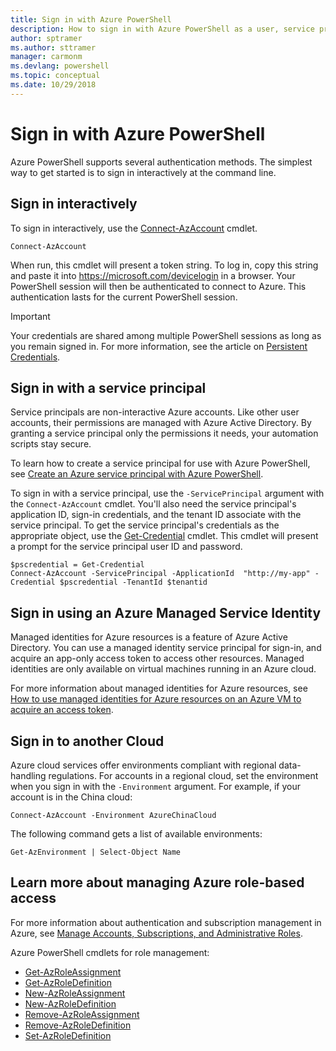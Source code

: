```yaml
---
title: Sign in with Azure PowerShell
description: How to sign in with Azure PowerShell as a user, service principal, or with managed identities for Azure resources.
author: sptramer
ms.author: sttramer
manager: carmonm
ms.devlang: powershell
ms.topic: conceptual
ms.date: 10/29/2018
---
```

# Sign in with Azure PowerShell

Azure PowerShell supports several authentication methods. The simplest way to get started is to sign in
interactively at the command line.

## Sign in interactively

To sign in interactively, use the [Connect-AzAccount](/powershell/module/az.profile/connect-azaccount) cmdlet.

```azurepowershell-interactive
Connect-AzAccount
```

When run, this cmdlet will present a token string. To log in, copy this string and paste it into https://microsoft.com/devicelogin in a browser. Your PowerShell session will
then be authenticated to connect to Azure. This authentication lasts for the current PowerShell session.

> [!IMPORTANT]
>
> Your credentials are shared among multiple PowerShell sessions as long as you remain signed in.
> For more information, see the article on [Persistent Credentials](context-persistence.md).

## Sign in with a service principal

Service principals are non-interactive Azure accounts. Like other user accounts, their permissions are managed with Azure Active Directory. By granting a service principal only the permissions it needs, your automation scripts stay secure.

To learn how to create a service principal for use with Azure PowerShell, see [Create an Azure service principal with Azure PowerShell](create-azure-service-principal-azureps.md).

To sign in with a service principal, use the `-ServicePrincipal` argument with the `Connect-AzAccount` cmdlet. You'll also need the service principal's application ID,
sign-in credentials, and the tenant ID associate with the service principal. To get the service principal's credentials as the appropriate object, use the [Get-Credential](/powershell/module/microsoft.powershell.security/get-credential) cmdlet. This cmdlet will present a prompt for the service principal user ID and password.

```azurepowershell-interactive
$pscredential = Get-Credential
Connect-AzAccount -ServicePrincipal -ApplicationId  "http://my-app" -Credential $pscredential -TenantId $tenantid
```

## Sign in using an Azure Managed Service Identity

Managed identities for Azure resources is a feature of Azure Active Directory. You can use a managed identity
service principal for sign-in, and acquire an app-only access token to access other resources. Managed identities are only available on
virtual machines running in an Azure cloud.

For more information about managed identities for Azure resources, see
[How to use managed identities for Azure resources on an Azure VM to acquire an access token](/azure/active-directory/managed-identities-azure-resources/how-to-use-vm-token).

## Sign in to another Cloud

Azure cloud services offer environments compliant with regional data-handling regulations.
For accounts in a regional cloud, set the environment when you sign in with the `-Environment` argument.
For example, if your account is in the China cloud:

```azurepowershell-interactive
Connect-AzAccount -Environment AzureChinaCloud
```

The following command gets a list of available environments:

```azurepowershell-interactive
Get-AzEnvironment | Select-Object Name
```

## Learn more about managing Azure role-based access

For more information about authentication and subscription management in Azure, see
[Manage Accounts, Subscriptions, and Administrative Roles](/azure/active-directory/role-based-access-control-configure).

Azure PowerShell cmdlets for role management:

* [Get-AzRoleAssignment](/powershell/module/az.Resources/Get-azRoleAssignment)
* [Get-AzRoleDefinition](/powershell/module/az.Resources/Get-azRoleDefinition)
* [New-AzRoleAssignment](/powershell/module/az.Resources/New-azRoleAssignment)
* [New-AzRoleDefinition](/powershell/module/az.Resources/New-azRoleDefinition)
* [Remove-AzRoleAssignment](/powershell/module/az.Resources/Remove-azRoleAssignment)
* [Remove-AzRoleDefinition](/powershell/module/az.Resources/Remove-azRoleDefinition)
* [Set-AzRoleDefinition](/powershell/module/az.Resources/Set-azRoleDefinition)
